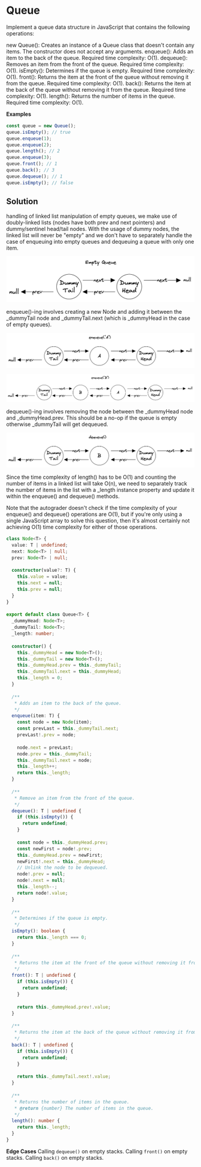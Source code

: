 # Queue

Implement a queue data structure in JavaScript that contains the following operations:

new Queue(): Creates an instance of a Queue class that doesn't contain any items. The constructor does not accept any arguments.
enqueue(): Adds an item to the back of the queue. Required time complexity: O(1).
dequeue(): Removes an item from the front of the queue. Required time complexity: O(1).
isEmpty(): Determines if the queue is empty. Required time complexity: O(1).
front(): Returns the item at the front of the queue without removing it from the queue. Required time complexity: O(1).
back(): Returns the item at the back of the queue without removing it from the queue. Required time complexity: O(1).
length(): Returns the number of items in the queue. Required time complexity: O(1).

**Examples**

```javascript
const queue = new Queue();
queue.isEmpty(); // true
queue.enqueue(1);
queue.enqueue(2);
queue.length(); // 2
queue.enqueue(3);
queue.front(); // 1
queue.back(); // 3
queue.dequeue(); // 1
queue.isEmpty(); // false
```

## Solution

handling of linked list manipulation of empty queues, we make use of doubly-linked lists (nodes have both prev and next pointers) and dummy/sentinel head/tail nodes. With the usage of dummy nodes, the linked list will never be "empty" and we don't have to separately handle the case of enqueuing into empty queues and dequeuing a queue with only one item.

![alt text](image.png)

enqueue()-ing involves creating a new Node and adding it between the \_dummyTail node and \_dummyTail.next (which is \_dummyHead in the case of empty queues).

![alt text](image-1.png)

![alt text](image-2.png)

dequeue()-ing involves removing the node between the \_dummyHead node and \_dummyHead.prev. This should be a no-op if the queue is empty otherwise \_dummyTail will get dequeued.

![alt text](image-3.png)

Since the time complexity of length() has to be O(1) and counting the number of items in a linked list will take O(n), we need to separately track the number of items in the list with a \_length instance property and update it within the enqueue() and dequeue() methods.

Note that the autograder doesn't check if the time complexity of your enqueue() and dequeue() operations are O(1), but if you're only using a single JavaScript array to solve this question, then it's almost certainly not achieving O(1) time complexity for either of those operations.

```typescript
class Node<T> {
  value: T | undefined;
  next: Node<T> | null;
  prev: Node<T> | null;

  constructor(value?: T) {
    this.value = value;
    this.next = null;
    this.prev = null;
  }
}

export default class Queue<T> {
  _dummyHead: Node<T>;
  _dummyTail: Node<T>;
  _length: number;

  constructor() {
    this._dummyHead = new Node<T>();
    this._dummyTail = new Node<T>();
    this._dummyHead.prev = this._dummyTail;
    this._dummyTail.next = this._dummyHead;
    this._length = 0;
  }

  /**
   * Adds an item to the back of the queue.
   */
  enqueue(item: T) {
    const node = new Node(item);
    const prevLast = this._dummyTail.next;
    prevLast!.prev = node;

    node.next = prevLast;
    node.prev = this._dummyTail;
    this._dummyTail.next = node;
    this._length++;
    return this._length;
  }

  /**
   * Remove an item from the front of the queue.
   */
  dequeue(): T | undefined {
    if (this.isEmpty()) {
      return undefined;
    }

    const node = this._dummyHead.prev;
    const newFirst = node!.prev;
    this._dummyHead.prev = newFirst;
    newFirst!.next = this._dummyHead;
    // Unlink the node to be dequeued.
    node!.prev = null;
    node!.next = null;
    this._length--;
    return node!.value;
  }

  /**
   * Determines if the queue is empty.
   */
  isEmpty(): boolean {
    return this._length === 0;
  }

  /**
   * Returns the item at the front of the queue without removing it from the queue.
   */
  front(): T | undefined {
    if (this.isEmpty()) {
      return undefined;
    }

    return this._dummyHead.prev!.value;
  }

  /**
   * Returns the item at the back of the queue without removing it from the queue it.
   */
  back(): T | undefined {
    if (this.isEmpty()) {
      return undefined;
    }

    return this._dummyTail.next!.value;
  }

  /**
   * Returns the number of items in the queue.
   * @return {number} The number of items in the queue.
   */
  length(): number {
    return this._length;
  }
}
```

**Edge Cases**
Calling `dequeue()` on empty stacks.
Calling `front()` on empty stacks.
Calling `back()` on empty stacks.
